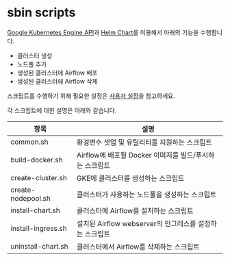 # sbin scripts

[Google Kubernetes Engine API](https://cloud.google.com/kubernetes-engine)과 [Helm Chart](https://helm.sh/ko/docs/topics/charts/)를 이용해서 아래의 기능을 수행합니다.

- 클러스터 생성
- 노드풀 추가
- 생성된 클러스터에 Airflow 배포
- 생성된 클러스터에 Airflow 삭제

스크립트를 수행하기 위해 필요한 설정은 [사용자 설정](/config)을 참고하세요.

각 스크립트에 대한 설명은 아래와 같습니다.

| 항목       | 설명         |
|----------|------------|
| common.sh | 환경변수 셋업 및 유틸리티를 지원하는 스크립트 |
| build-docker.sh | Airflow에 배포될 Docker 이미지를 빌드/푸시하는 스크립트 |
| create-cluster.sh | GKE에 클러스터를 생성하는 스크립트 |
| create-nodepool.sh | 클러스터가 사용하는 노드풀을 생성하는 스크립트 |
| install-chart.sh | 클러스터에 Airflow를 설치하는 스크립트 |
| install-ingress.sh | 설치된 Airflow webserver의 인그레스를 설정하는 스크립트 |
| uninstall-chart.sh | 클러스터에서 Airflow를 삭제하는 스크립트 |
